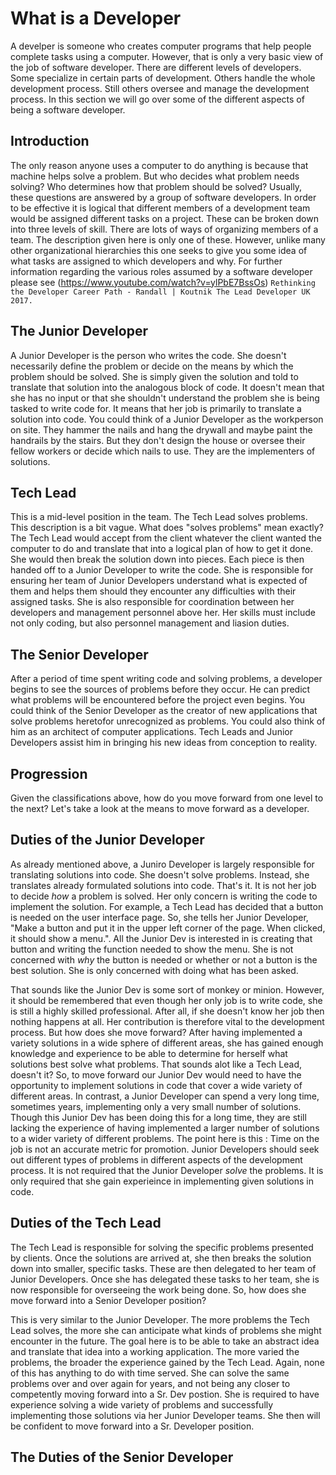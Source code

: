 # What is a Developer

A develper is someone who creates computer programs that help people complete tasks using a computer.
However, that is only a very basic view of the job of software developer. There are different levels of developers.
Some specialize in certain parts of development. Others handle the whole development process. Still others oversee and
manage the development process. In this section we will go over some of the different aspects of being a software developer.

## Introduction

The only reason anyone uses a computer to do anything is because that machine helps solve a problem.
But who decides what problem needs solving? Who determines how that problem should be solved? Usually, these
questions are answered by a group of software developers.
In order to be effective it is logical that different members of a development team would be assigned different tasks
on a project. These can be broken down into three levels of skill. There are lots of ways of organizing members
of a team. The description given here is only one of these.
However, unlike many other organizational hierarchies this one seeks to give you some idea of what tasks are
assigned to which developers and why. For further information regarding the various roles assumed by a software
developer please see (<https://www.youtube.com/watch?v=ylPbE7BssOs>) `Rethinking the Developer Career Path -
Randall | Koutnik The Lead Developer UK 2017.`

## The Junior Developer

A Junior Developer is the person who writes the code. She doesn't necessarily define the problem or decide
on the means by which the problem should be solved. She is simply given the solution and told to translate that solution
into the analogous block of code. It doesn't mean that she has no input or that she shouldn't understand the problem she
is being tasked to write code for. It means that her job is primarily to translate a solution into code.
You could think of a Junior Developer as the workperson on site.
They hammer the nails and hang the drywall and maybe paint the handrails by the stairs.
But they don't design the house or oversee their fellow workers or decide which nails to use.
They are the implementers of solutions.

## Tech Lead

This is a mid-level position in the team. The Tech Lead solves problems. This description is a bit vague.
What does "solves problems" mean exactly?
The Tech Lead would accept from the client whatever the client wanted the computer to do and translate that into a
logical plan of how to get it done. She would then break the solution down into pieces. Each piece is then handed off
to a Junior Developer to write the code.
She is responsible for ensuring her team of Junior Developers understand what is expected of them and helps them
should they encounter any difficulties with their assigned tasks. She is also responsible for coordination
between her developers and management personnel above her. Her skills must include not only coding,
but also personnel management and liasion duties.

## The Senior Developer

After a period of time spent writing code and solving problems, a developer begins to see the sources of problems before
they occur. He can predict what problems will be encountered before the project even begins. You could think of
the Senior Developer as the creator of new applications that solve problems heretofor unrecognized as problems.
You could also think of him as an architect of computer applications. Tech Leads and Junior Developers assist him in bringing
his new ideas from conception to reality.

## Progression

Given the classifications above, how do you move forward from one level to the next?  Let's take a look at the
means to move forward as a developer.

## Duties of the Junior Developer

As already mentioned above, a Juniro Developer is largely responsible for translating solutions into code.
She doesn't solve problems. Instead, she translates already formulated solutions into code. That's it.
It is not her job to decide *how* a problem is solved.
Her only concern is writing the code to implement the solution. For example, a Tech Lead has decided that a button is
needed on the user interface page. So, she tells her Junior Developer, "Make a button and put it in the upper
left corner of the page. When clicked, it should show a menu.". All the Junior Dev is interested in is creating that button
and writing the function needed to show the menu. She is not concerned with *why* the button is needed or whether
or not a button is the best solution. She is only concerned with doing what has been asked.

That sounds like the Junior Dev is some sort of monkey or minion. However, it should be remembered
that even though her only
job is to write code, she is still a highly skilled professional. After all, if she doesn't know her
job then nothing happens at all. Her contribution is therefore vital to the development process. But how does she
move forward? After having implemented a
variety solutions in a wide sphere of different areas, she has gained enough knowledge and experience
to be able to determine for herself what solutions best solve what problems. That sounds alot like a Tech Lead, doesn't it?
So, to move forward our Junior Dev would need to have the opportunity to implement solutions in code that cover a wide
variety of different areas. In contrast, a Junior Developer can spend a very long time, sometimes years, implementing only a
very small number of solutions. Though this Junior Dev has been
doing this for a long time, they are still lacking the experience of having implemented a larger number of solutions to a
wider variety of different problems. The point here is this :
Time on the job is not an accurate metric for promotion. Junior Developers should seek out different types of problems in
different aspects of the development process. It is not required that the Junior Developer *solve* the problems.
It is only required that she gain experieince in implementing given solutions in code.

## Duties of the Tech Lead

The Tech Lead is responsible for solving the specific problems presented by clients. Once the solutions are arrived at, she
then breaks the solution down into smaller, specific tasks.
These are then delegated to her team of Junior Developers. Once she has delegated these tasks to her team, she is now
responsible for overseeing the work being done. So, how does she move forward into a Senior Developer position?

This is very similar to the Junior Developer. The more problems the Tech Lead solves, the more she can anticipate what kinds
of problems she might encounter in the future. The goal here is to be able to take an abstract idea and translate that idea
into a working application. The more varied the problems, the broader the experience gained by the Tech Lead. Again, none of
this has anything to do with time served.
She can solve the same problems over and over again for years,
and not being any closer to competently moving
forward into a Sr. Dev postion. She is required to have experience solving a wide variety of problems and successfully
implementing those solutions via her Junior Developer teams.
She then will be confident to move forward into a Sr. Developer position.

## The Duties of the Senior Developer

